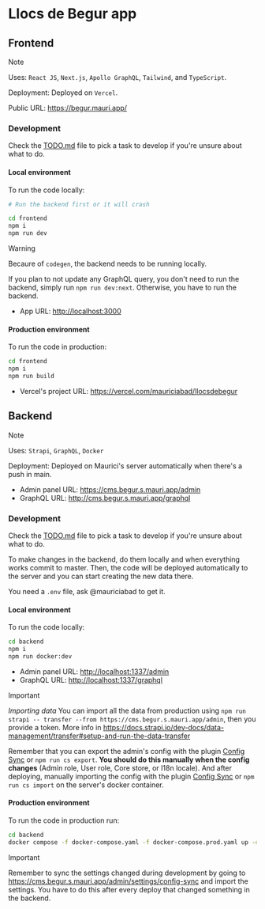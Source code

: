 # Llocs de Begur app

## Frontend

> [!NOTE]
> Uses: `React JS`, `Next.js`, `Apollo GraphQL`, `Tailwind`, and `TypeScript`.
>
> Deployment: Deployed on `Vercel`.

Public URL: <https://begur.mauri.app/>

### Development

Check the [TODO.md](./TODO.md) file to pick a task to develop if you're unsure about what to do.

#### Local environment

To run the code locally:

```sh
# Run the backend first or it will crash

cd frontend
npm i
npm run dev
```

> [!WARNING]
> Becaure of `codegen`, the backend needs to be running locally.
>
> If you plan to not update any GraphQL query, you don't need to run the backend, simply run `npm run dev:next`. Otherwise, you have to run the backend.

- App URL: <http://localhost:3000>

#### Production environment

To run the code in production:

```sh
cd frontend
npm i
npm run build
```

- Vercel's project URL: <https://vercel.com/mauriciabad/llocsdebegur>

## Backend

> [!NOTE]
> Uses: `Strapi`, `GraphQL`, `Docker`
>
> Deployment: Deployed on Maurici's server automatically when there's a push in main.

- Admin panel URL: <https://cms.begur.s.mauri.app/admin>
- GraphQL URL: <http://cms.begur.s.mauri.app/graphql>

### Development

Check the [TODO.md](./TODO.md) file to pick a task to develop if you're unsure about what to do.

To make changes in the backend, do them locally and when everything works commit to master. Then, the code will be deployed automatically to the server and you can start creating the new data there.

You need a `.env` file, ask @mauriciabad to get it.

#### Local environment

To run the code locally:

```sh
cd backend
npm i
npm run docker:dev
```

- Admin panel URL: <http://localhost:1337/admin>
- GraphQL URL: <http://localhost:1337/graphql>

> [!IMPORTANT]
> *Importing data*
> You can import all the data from production using `npm run strapi -- transfer --from https://cms.begur.s.mauri.app/admin`, then you provide a token. More info in <https://docs.strapi.io/dev-docs/data-management/transfer#setup-and-run-the-data-transfer>
>
> Remember that you can export the admin's config with the plugin [Config Sync](https://market.strapi.io/plugins/strapi-plugin-config-sync) or `npm run cs export`. **You should do this manually when the config changes** (Admin role, User role, Core store, or I18n locale). And after deploying, manually importing the config with the plugin [Config Sync](https://market.strapi.io/plugins/strapi-plugin-config-sync) or `npm run cs import` on the server's docker container.

#### Production environment

To run the code in production run:

```sh
cd backend
docker compose -f docker-compose.yaml -f docker-compose.prod.yaml up -d --build
```

> [!IMPORTANT]
> Remember to sync the settings changed during development by going to <https://cms.begur.s.mauri.app/admin/settings/config-sync> and import the settings. You have to do this after every deploy that changed something in the backend.
